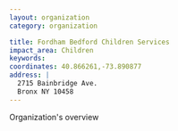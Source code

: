 ```yaml
---
layout: organization
category: organization

title: Fordham Bedford Children Services
impact_area: Children
keywords: 
coordinates: 40.866261,-73.890877
address: |
  2715 Bainbridge Ave.
  Bronx NY 10458
---
```

Organization's overview

